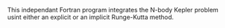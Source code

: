 This independant Fortran program integrates the N-body Kepler problem usint either an explicit or an implicit Runge-Kutta method.
